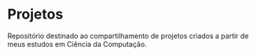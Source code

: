# Projetos
Repositório destinado ao compartilhamento de projetos criados a partir de meus estudos em Ciência da Computação.
